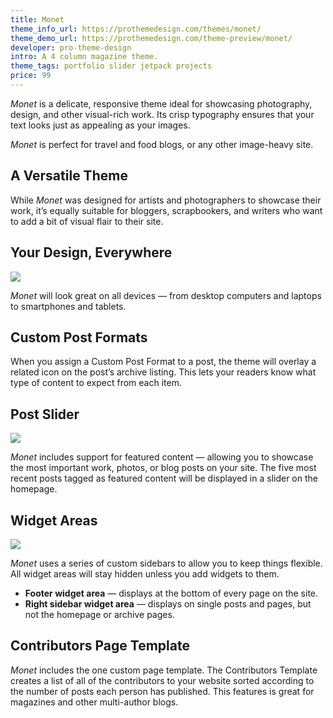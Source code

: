 ```yaml
---
title: Monet
theme_info_url: https://prothemedesign.com/themes/monet/
theme_demo_url: https://prothemedesign.com/theme-preview/monet/
developer: pro-theme-design
intro: A 4 column magazine theme.
theme_tags: portfolio slider jetpack projects
price: 99
---
```


<em>Monet</em> is a delicate, responsive theme ideal for showcasing photography, design, and other visual-rich work. Its crisp typography ensures that your text looks just as appealing as your images.

<em>Monet</em> is perfect for travel and food blogs, or any other image-heavy site.

## A Versatile Theme

While <em>Monet</em> was designed for artists and photographers to showcase their work, it’s equally suitable for bloggers, scrapbookers, and writers who want to add a bit of visual flair to their site.

## Your Design, Everywhere

<img src="https://theme.files.wordpress.com/2015/06/monet-screenshot.jpg?w=640&h=428" />

<em>Monet</em> will look great on all devices — from desktop computers and laptops to smartphones and tablets.

## Custom Post Formats

When you assign a Custom Post Format to a post, the theme will overlay a related icon on the post’s archive listing. This lets your readers know what type of content to expect from each item.

## Post Slider

<img src="https://theme.files.wordpress.com/2015/06/monet-slider.gif?w=640" />

<em>Monet</em> includes support for featured content — allowing you to showcase the most important work, photos, or blog posts on your site. The five most recent posts tagged as featured content will be displayed in a slider on the homepage.

## Widget Areas

<img src="https://theme.files.wordpress.com/2015/06/screen-shot-2015-06-15-at-17-13-23.png?w=640&h=311" />

<em>Monet</em> uses a series of custom sidebars to allow you to keep things flexible. All widget areas will stay hidden unless you add widgets to them.

* <strong>Footer widget area</strong> — displays at the bottom of every page on the site.
* <strong>Right sidebar widget area</strong> — displays on single posts and pages, but not the homepage or archive pages.

## Contributors Page Template

<em>Monet</em> includes the one custom page template. The Contributors Template creates a list of all of the contributors to your website sorted according to the number of posts each person has published. This features is great for magazines and other multi-author blogs.
